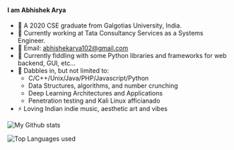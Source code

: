#### I am Abhishek Arya
- 📕 A 2020 CSE graduate from Galgotias University, India.
- 👔 Currently working at Tata Consultancy Services as a Systems Engineer.
- 📧 Email: abhishekarya102@gmail.com
- 🔭 Currently fiddling with some Python libraries and frameworks for web backend, GUI, etc...  
- 🌱 Dabbles in, but not limited to: 
  - C/C++/Unix/Java/PHP/Javascript/Python
  - Data Structures, algorithms, and number crunching
  - Deep Learning Architectures and Applications
  - Penetration testing and Kali Linux afficianado
- ⚡ Loving Indian indie music, aesthetic art and vibes
  
![My Github stats](https://github-readme-stats.vercel.app/api?username=abhishekarya1&count_private=true)

![Top Languages used](https://github-readme-stats.vercel.app/api/top-langs/?username=abhishekarya1&layout=compact)
